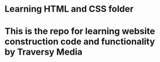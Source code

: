 # Learning HTML and CSS folder 
# This is the repo for learning website construction code and functionality by Traversy Media

